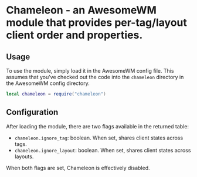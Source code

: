 # Chameleon - an AwesomeWM module that provides per-tag/layout client order and properties.

## Usage

To use the module, simply load it in the AwesomeWM config file. This assumes that you've checked out the code into the `chameleon` directory in the AwesomeWM config directory.

```lua
local chameleon = require("chameleon")
```

## Configuration

After loading the module, there are two flags available in the returned table:

  * `chameleon.ignore_tag`: boolean. When set, shares client states across tags.
  * `chameleon.ignore_layout`: boolean. When set, shares client states across layouts.

When both flags are set, Chameleon is effectively disabled.
